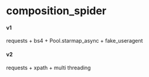 # composition_spider

#### v1
requests + bs4 + Pool.starmap_async + fake_useragent

#### v2
requests + xpath + multi threading

